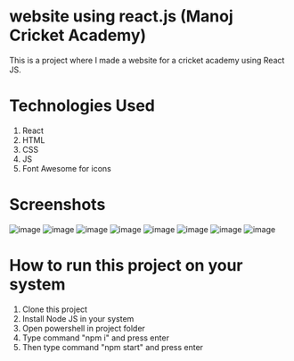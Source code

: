 # website using react.js (Manoj Cricket Academy)
This is a project where I made a website for a cricket academy using React JS.

# Technologies Used
1. React
2. HTML
3. CSS
4. JS
5. Font Awesome for icons

# Screenshots
![image](https://github.com/user-attachments/assets/8d26f24d-fad8-43b6-8bac-b4c977fffb19)
![image](https://github.com/user-attachments/assets/4fccd3bf-0053-406b-ad8b-f29fa4057012)
![image](https://github.com/user-attachments/assets/af7c2a43-a077-4f42-8bb6-4b0c25df8979)
![image](https://github.com/user-attachments/assets/fd557790-6bfd-4b2f-951b-07ba304efccf)
![image](https://github.com/user-attachments/assets/fff5c6a4-c37b-4c1b-8ecf-e960d4125c23)
![image](https://github.com/user-attachments/assets/72cbf923-60a5-477e-a071-bcd71c972422)
![image](https://github.com/user-attachments/assets/edbd9828-ac22-409d-8af1-a041f570ffd0)
![image](https://github.com/user-attachments/assets/4f243953-a06d-4139-a7c5-ff1ffbf53aa1)

# How to run this project on your system
1. Clone this project
2. Install Node JS in your system
3. Open powershell in project folder
4. Type command "npm i" and press enter
5. Then type command "npm start" and press enter
